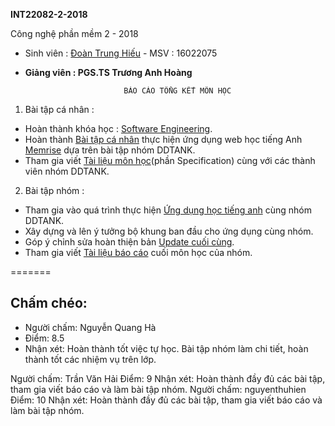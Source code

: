 **INT22082-2-2018**

Công nghệ phần mềm 2 - 2018

+ Sinh viên : [Đoàn Trung Hiếu](https://github.com/trunghieu2609vn)  - MSV : 16022075

+ **Giảng viên : PGS.TS Trương Anh Hoàng**

							BÁO CÁO TỔNG KẾT MÔN HỌC

1. Bài tập cá nhân :
  + Hoàn thành khóa học : [Software Engineering](https://courses.edx.org/courses/course-v1:UBCx+SoftEng1x+1T2018/course/).
  + Hoàn thành [Bài tập cá nhân](https://github.com/trunghieu2609vn/INT2208-2-2018/tree/master/DoanTrungHieu) thực hiện ứng dụng web học tiếng Anh [Memrise](https://www.memrise.com/) dựa trên bài tập nhóm DDTANK.
  + Tham gia viết [Tài liệu môn học](https://docs.google.com/document/d/1a4i_31R8WBUAnF91syr1FwBpKoAiTY6rEJt1xWjb74M/edit#heading=h.nzv2vaiffe4k)(phần Specification) cùng với các thành viên nhóm DDTANK.
2. Bài tập nhóm :
  + Tham gia vào quá trình thực hiện [Ứng dụng học tiếng anh](https://github.com/trunghieu2609vn/Memrise_Team_DDTANK) cùng nhóm DDTANK.
  + Xây dựng và lên ý tưởng bộ khung ban đầu cho ứng dụng cùng nhóm.
  + Góp ý chỉnh sửa hoàn thiện bản [Update cuối cùng](https://github.com/truonganhhoang/INT2208-2-2018/tree/master/nhom-DDTANK).
  + Tham gia viết [Tài liệu báo cáo](https://docs.google.com/document/d/1qLR-qvxi7L6LPCddOGcklxoBS2ZtSFLXLnNQ_AM5NvE/edit) cuối môn học của nhóm.

=======
 ## Chấm chéo:
 * Người chấm: Nguyễn Quang Hà
 * Điểm: 8.5
 * Nhận xét: Hoàn thành tốt việc tự học. Bài tập nhóm làm chi tiết, hoàn thành tốt các nhiệm vụ trên lớp.

Người chấm: Trần Văn Hải
Điểm: 9
Nhận xét: Hoàn thành đầy đủ các bài tập, tham gia viết báo cáo và làm bài tập nhóm.
Người chấm: nguyenthuhien
Điểm: 10
Nhận xét: Hoàn thành đầy đủ các bài tập, tham gia viết báo cáo và làm bài tập nhóm.
